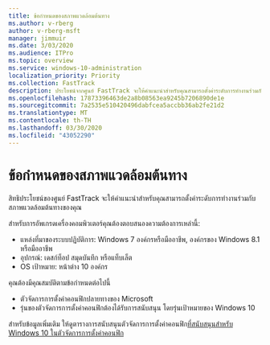 ```yaml
---
title: ข้อกำหนดของสภาพแวดล้อมต้นทาง
ms.author: v-rberg
author: v-rberg-msft
manager: jimmuir
ms.date: 3/03/2020
ms.audience: ITPro
ms.topic: overview
ms.service: windows-10-administration
localization_priority: Priority
ms.collection: FastTrack
description: ประโยชน์จากศูนย์ FastTrack จะให้คําแนะนําสําหรับคุณสามารถตั้งค่าระดับการทํางานร่วมกับสภาพแวดล้อมต้นทางของคุณสําหรับการปรับใช้ Windows 10
ms.openlocfilehash: 17873396463de2a8b08563ea9245b7206890de1e
ms.sourcegitcommit: 7a2535e510420496dabfcea5accbb36ab2fe21d2
ms.translationtype: MT
ms.contentlocale: th-TH
ms.lasthandoff: 03/30/2020
ms.locfileid: "43052290"
---
```

# <a name="source-environment-expectations"></a>ข้อกำหนดของสภาพแวดล้อมต้นทาง

สิทธิประโยชน์ของศูนย์ FastTrack จะให้คําแนะนําสําหรับคุณสามารถตั้งค่าระดับการทํางานร่วมกับสภาพแวดล้อมต้นทางของคุณ
  
สําหรับการอัพเกรดเครื่องคอมพิวเตอร์คุณต้องตอบสนองความต้องการเหล่านี้:

- แหล่งที่มาของระบบปฏิบัติการ: Windows 7 องค์กรหรือมืออาชีพ, องค์กรของ Windows 8.1 หรือมืออาชีพ
- อุปกรณ์: เดสก์ท็อป สมุดบันทึก หรือแท็บเล็ต
- OS เป้าหมาย: หน้าต่าง 10 องค์กร

คุณต้องมีคุณสมบัติตามข้อกําหนดต่อไปนี้   

- ตัวจัดการการตั้งค่าคอนฟิกปลายทางของ Microsoft  
- รุ่นของตัวจัดการการตั้งค่าคอนฟิกต้องได้รับการสนับสนุน โดยรุ่นเป้าหมายของ Windows 10

สําหรับข้อมูลเพิ่มเติม ให้ดูตารางการสนับสนุนตัวจัดการการตั้งค่าคอนฟิก[ที่สนับสนุนสําหรับ Windows 10 ในตัวจัดการการตั้งค่าคอนฟิก](https://docs.microsoft.com/sccm/core/plan-design/configs/support-for-windows-10)
  